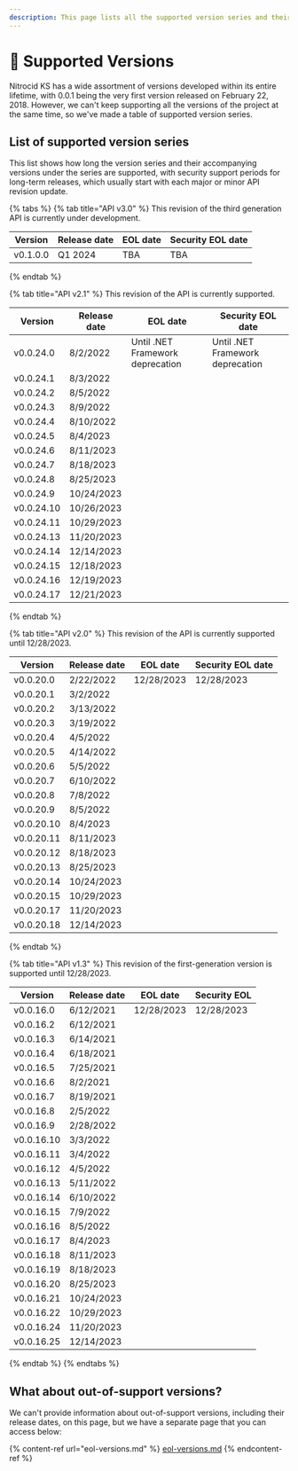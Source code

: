 ```yaml
---
description: This page lists all the supported version series and their history.
---
```


# 🔱 Supported Versions

Nitrocid KS has a wide assortment of versions developed within its entire lifetime, with 0.0.1 being the very first version released on February 22, 2018. However, we can't keep supporting all the versions of the project at the same time, so we've made a table of supported version series.

## List of supported version series

This list shows how long the version series and their accompanying versions under the series are supported, with security support periods for long-term releases, which usually start with each major or minor API revision update.

{% tabs %}
{% tab title="API v3.0" %}
This revision of the third generation API is currently under development.

| Version  | Release date | EOL date | Security EOL date |
| -------- | ------------ | -------- | ----------------- |
| v0.1.0.0 | Q1 2024      | TBA      | TBA               |
{% endtab %}

{% tab title="API v2.1" %}
This revision of the API is currently supported.

| Version    | Release date | EOL date                         | Security EOL date                |
| ---------- | ------------ | -------------------------------- | -------------------------------- |
| v0.0.24.0  | 8/2/2022     | Until .NET Framework deprecation | Until .NET Framework deprecation |
| v0.0.24.1  | 8/3/2022     |                                  |                                  |
| v0.0.24.2  | 8/5/2022     |                                  |                                  |
| v0.0.24.3  | 8/9/2022     |                                  |                                  |
| v0.0.24.4  | 8/10/2022    |                                  |                                  |
| v0.0.24.5  | 8/4/2023     |                                  |                                  |
| v0.0.24.6  | 8/11/2023    |                                  |                                  |
| v0.0.24.7  | 8/18/2023    |                                  |                                  |
| v0.0.24.8  | 8/25/2023    |                                  |                                  |
| v0.0.24.9  | 10/24/2023   |                                  |                                  |
| v0.0.24.10 | 10/26/2023   |                                  |                                  |
| v0.0.24.11 | 10/29/2023   |                                  |                                  |
| v0.0.24.13 | 11/20/2023   |                                  |                                  |
| v0.0.24.14 | 12/14/2023   |                                  |                                  |
| v0.0.24.15 | 12/18/2023   |                                  |                                  |
| v0.0.24.16 | 12/19/2023   |                                  |                                  |
| v0.0.24.17 | 12/21/2023   |                                  |                                  |
{% endtab %}

{% tab title="API v2.0" %}
This revision of the API is currently supported until 12/28/2023.

| Version    | Release date | EOL date   | Security EOL date |
| ---------- | ------------ | ---------- | ----------------- |
| v0.0.20.0  | 2/22/2022    | 12/28/2023 | 12/28/2023        |
| v0.0.20.1  | 3/2/2022     |            |                   |
| v0.0.20.2  | 3/13/2022    |            |                   |
| v0.0.20.3  | 3/19/2022    |            |                   |
| v0.0.20.4  | 4/5/2022     |            |                   |
| v0.0.20.5  | 4/14/2022    |            |                   |
| v0.0.20.6  | 5/5/2022     |            |                   |
| v0.0.20.7  | 6/10/2022    |            |                   |
| v0.0.20.8  | 7/8/2022     |            |                   |
| v0.0.20.9  | 8/5/2022     |            |                   |
| v0.0.20.10 | 8/4/2023     |            |                   |
| v0.0.20.11 | 8/11/2023    |            |                   |
| v0.0.20.12 | 8/18/2023    |            |                   |
| v0.0.20.13 | 8/25/2023    |            |                   |
| v0.0.20.14 | 10/24/2023   |            |                   |
| v0.0.20.15 | 10/29/2023   |            |                   |
| v0.0.20.17 | 11/20/2023   |            |                   |
| v0.0.20.18 | 12/14/2023   |            |                   |
{% endtab %}

{% tab title="API v1.3" %}
This revision of the first-generation version is supported until 12/28/2023.

| Version    | Release date | EOL date   | Security EOL |
| ---------- | ------------ | ---------- | ------------ |
| v0.0.16.0  | 6/12/2021    | 12/28/2023 | 12/28/2023   |
| v0.0.16.2  | 6/12/2021    |            |              |
| v0.0.16.3  | 6/14/2021    |            |              |
| v0.0.16.4  | 6/18/2021    |            |              |
| v0.0.16.5  | 7/25/2021    |            |              |
| v0.0.16.6  | 8/2/2021     |            |              |
| v0.0.16.7  | 8/19/2021    |            |              |
| v0.0.16.8  | 2/5/2022     |            |              |
| v0.0.16.9  | 2/28/2022    |            |              |
| v0.0.16.10 | 3/3/2022     |            |              |
| v0.0.16.11 | 3/4/2022     |            |              |
| v0.0.16.12 | 4/5/2022     |            |              |
| v0.0.16.13 | 5/11/2022    |            |              |
| v0.0.16.14 | 6/10/2022    |            |              |
| v0.0.16.15 | 7/9/2022     |            |              |
| v0.0.16.16 | 8/5/2022     |            |              |
| v0.0.16.17 | 8/4/2023     |            |              |
| v0.0.16.18 | 8/11/2023    |            |              |
| v0.0.16.19 | 8/18/2023    |            |              |
| v0.0.16.20 | 8/25/2023    |            |              |
| v0.0.16.21 | 10/24/2023   |            |              |
| v0.0.16.22 | 10/29/2023   |            |              |
| v0.0.16.24 | 11/20/2023   |            |              |
| v0.0.16.25 | 12/14/2023   |            |              |
{% endtab %}
{% endtabs %}

## What about out-of-support versions?

We can't provide information about out-of-support versions, including their release dates, on this page, but we have a separate page that you can access below:

{% content-ref url="eol-versions.md" %}
[eol-versions.md](eol-versions.md)
{% endcontent-ref %}
